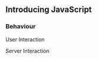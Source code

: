 ## Introducing JavaScript

### Behaviour <!-- .element: class="fragment" -->

User Interaction <!-- .element: class="fragment" -->

Server Interaction <!-- .element: class="fragment" -->

